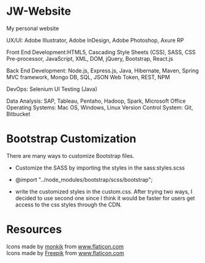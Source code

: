# JW-Website
 My personal website

UX/UI: Adobe Illustrator, Adobe InDesign, Adobe Photoshop, Axure RP

Front End Development:HTML5, Cascading Style Sheets (CSS), SASS, CSS Pre-processor, JavaScript, XML, DOM, jQuery, Bootstrap, React.js
                
                
Back End Development: Node.js, Express.js, Java, Hibernate, Maven, Spring MVC framework, Mongo DB, SQL, JSON Web Token, REST, NPM

DevOps: Selenium UI Testing (Java)

Data Analysis: SAP, Tableau, Pentaho, Hadoop, Spark, Microsoft Office
Operating Systems: Mac OS, Windows, Linux
                Version Control System: Git, Bitbucket
# Bootstrap Customization
There are many ways to customize Bootstrap files. 
* Customize the SASS by importing the styles in the sass:styles.scss
* @import "../node_modules/bootstrap/scss/bootstrap";

* write the customized styles in the custom.css.
After trying two ways, I decided to use second one since I think it would be faster for users get access to the css styles through the CDN.

# Resources
<div>Icons made by <a href="https://www.flaticon.com/authors/monkik" title="monkik">monkik</a> from <a href="https://www.flaticon.com/" title="Flaticon">www.flaticon.com</a></div>

<div>Icons made by <a href="https://www.flaticon.com/authors/freepik" title="Freepik">Freepik</a> from <a href="https://www.flaticon.com/" title="Flaticon">www.flaticon.com</a></div>